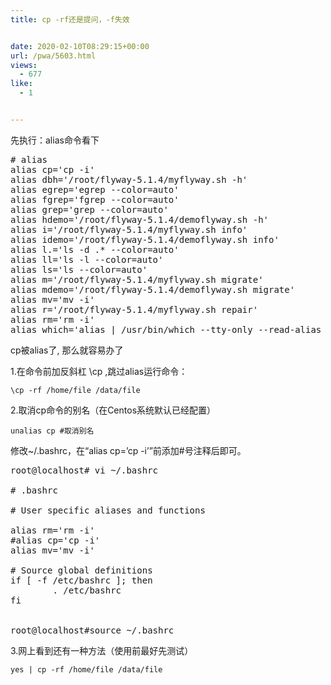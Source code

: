 ```yaml
---
title: cp -rf还是提问，-f失效


date: 2020-02-10T08:29:15+00:00
url: /pwa/5603.html
views:
  - 677
like:
  - 1


---
```

先执行：alias命令看下

<pre class="EnlighterJSRAW" data-enlighter-language="null"># alias
alias cp='cp -i'
alias dbh='/root/flyway-5.1.4/myflyway.sh -h'
alias egrep='egrep --color=auto'
alias fgrep='fgrep --color=auto'
alias grep='grep --color=auto'
alias hdemo='/root/flyway-5.1.4/demoflyway.sh -h'
alias i='/root/flyway-5.1.4/myflyway.sh info'
alias idemo='/root/flyway-5.1.4/demoflyway.sh info'
alias l.='ls -d .* --color=auto'
alias ll='ls -l --color=auto'
alias ls='ls --color=auto'
alias m='/root/flyway-5.1.4/myflyway.sh migrate'
alias mdemo='/root/flyway-5.1.4/demoflyway.sh migrate'
alias mv='mv -i'
alias r='/root/flyway-5.1.4/myflyway.sh repair'
alias rm='rm -i'
alias which='alias | /usr/bin/which --tty-only --read-alias --show-dot --show-tilde'</pre>

cp被alias了, 那么就容易办了

1.在命令前加反斜杠 \cp ,跳过alias运行命令：

`\cp -rf /home/file /data/file`

2.取消cp命令的别名（在Centos系统默认已经配置）

`unalias cp #取消别名`

修改~/.bashrc，在“alias cp=&#8217;cp -i&#8217;”前添加#号注释后即可。

<pre class="EnlighterJSRAW" data-enlighter-language="null">root@localhost# vi ~/.bashrc 

# .bashrc

# User specific aliases and functions

alias rm='rm -i'
#alias cp='cp -i'
alias mv='mv -i'

# Source global definitions
if [ -f /etc/bashrc ]; then
        . /etc/bashrc
fi


root@localhost#source ~/.bashrc</pre>

3.网上看到还有一种方法（使用前最好先测试）

`yes | cp -rf /home/file /data/file`